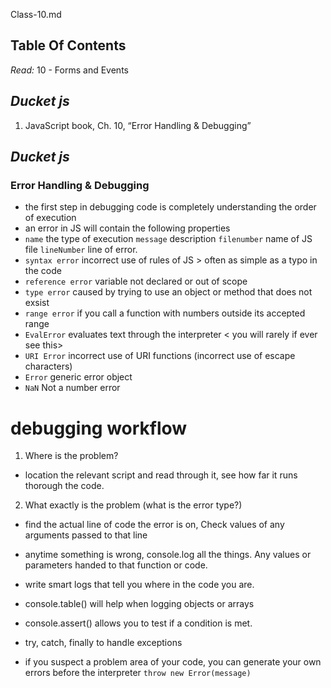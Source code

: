 Class-10.md

## **Table Of Contents**

_Read:_ 10 - Forms and Events


## ***Ducket js***

1. JavaScript book, Ch. 10, “Error Handling & Debugging”

## ***Ducket js***

### **Error Handling & Debugging**

- the first step in debugging code is completely understanding the order of execution
- an error in JS will contain the following properties
- `name` the type of execution `message` description `filenumber` name of JS file `lineNumber` line of error.
- `syntax error` incorrect use of rules of JS > often as simple as a typo in the code
- `reference error` variable not declared or out of scope
- `type error` caused by trying to use an object or method that does not exsist
- `range error` if you call a function with numbers outside its accepted range
- `EvalError` evaluates text through the interpreter < you will rarely if ever see this>
- `URI Error` incorrect use of URI functions (incorrect use of escape characters)
- `Error` generic error object
- `NaN` Not a number error

# debugging workflow

1. Where is the problem?
  - location the relevant script and read through it, see how far it runs thorough the code.

2. What exactly is the problem (what is the error type?)
  - find the actual line of code the error is on, Check values of any arguments passed to that line

- anytime something is wrong, console.log all the things. Any values or parameters handed to that function or code.
- write smart logs that tell you where in the code you are.
- console.table() will help when logging objects or arrays
- console.assert() allows you to test if a condition is met.
- try, catch, finally to handle exceptions 
- if you suspect a problem area of your code, you can generate your own errors before the interpreter `throw new Error(message)`
